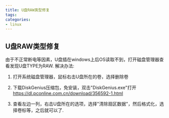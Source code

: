 ```yaml
---
title: U盘RAW类型修复
tags: 
categories:
- linux
---
```


## U盘RAW类型修复
由于不正常断电等因素，U盘插在windows上后OS读取不到，打开磁盘管理器查看发现U盘TYPE为RAW.
解决办法: 

1. 打开系统磁盘管理器，鼠标右击U盘所在的卷，选择删除卷

2. 下载DiskGenius压缩包，免安装，双击"DiskGenius.exe"打开
https://dl.pconline.com.cn/download/356592-1.html

3. 查看左边一列，右击U盘所在的选项，选择"清除扇区数据"，然后格式化，选择卷标等，之后就可以了.

